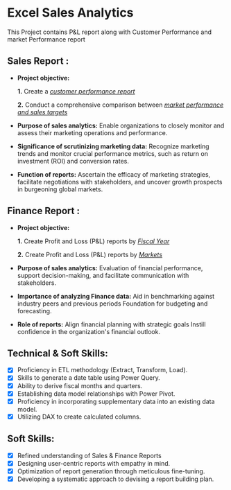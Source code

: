 # Excel Sales Analytics
This Project contains P&L report along with Customer Performance and market Performance report 
## Sales Report :


- **Project objective:** 

    **1.** Create a _[customer performance report](https://github.com/rashmiee23/AtliQ-Excel-Report/blob/main/Customer%20Performance%20Report.pdf)_ 

    **2.** Conduct a comprehensive comparison between _[market performance and sales targets](https://github.com/rashmiee23/AtliQ-Excel-Report/blob/main/Market%20Performance%20vs%20Target%20Report.pdf)_

- **Purpose of sales analytics:** Enable organizations to closely monitor and assess their marketing operations and performance.

- **Significance of scrutinizing marketing data:** Recognize marketing trends and monitor crucial performance metrics, such as return on investment (ROI) and conversion rates.

- **Function of reports:**  Ascertain the efficacy of marketing strategies, facilitate negotiations with stakeholders, and uncover growth prospects in burgeoning global markets.


## Finance Report :

- **Project objective:** 

    **1.** Create Profit and Loss (P&L) reports by _[Fiscal Year](https://github.com/rashmiee23/AtliQ-Excel-Report/blob/main/P%26L%20Statement%20by%20Fiscal%20Year.pdf)_ 

   **2.** Create Profit and Loss (P&L) reports by _[Markets](https://github.com/rashmiee23/AtliQ-Excel-Report/blob/main/P%26L%20Statement%20by%20Markets.pdf)_

- **Purpose of sales analytics:** Evaluation of financial performance, support decision-making, and facilitate communication with stakeholders.

- **Importance of analyzing Finance data:** Aid in benchmarking against industry peers and previous periods Foundation for budgeting and forecasting.

- **Role of reports:** Align financial planning with strategic goals Instill confidence in the organization's financial outlook.


## Technical & Soft Skills:
- [x]	Proficiency in ETL methodology (Extract, Transform, Load).
- [x]	Skills to generate a date table using Power Query.
- [x]	Ability to derive fiscal months and quarters.
- [x]	Establishing data model relationships with Power Pivot.
- [x]	Proficiency in incorporating supplementary data into an existing data model.
- [x]	Utilizing DAX to create calculated columns.

## Soft Skills:
- [x]	Refined understanding of Sales & Finance Reports
- [x]	Designing user-centric reports with empathy in mind.
- [x]	Optimization of report generation through meticulous fine-tuning.
- [x]	Developing a systematic approach to devising a report building plan.
